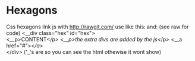 Hexagons
========

Css hexagons
link js with http://rawgit.com/
use like this:
	<head>
	<script src="//ajax.googleapis.com/ajax/libs/jquery/1.11.1/jquery.min.js"></script>
	<link rel='stylesheet' href='https://raw.githubusercontent.com/coler706/Hexagons/master/style.css'/>
	<script type="text/javascript" src="https://rawgit.com/coler706/Hexagons/master/script.js"></script>
	</head>
and:
(see raw for code)
<__div class="hex" id="hex">        
<__p>CONTENT<_/p>
<__p>the extra divs are added by the js<_/p>
        <__a href="#"><_/a>   
    <_/div>
    ('_'s are so you can see the html othewise it wont show)
